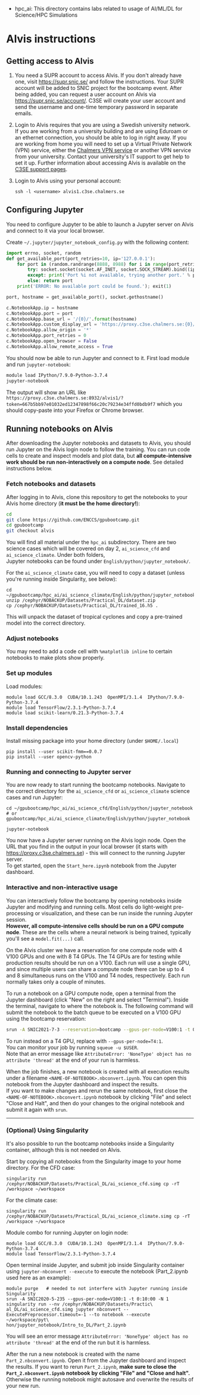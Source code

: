 * hpc_ai: This directory contains labs related to usage of AI/ML/DL for Science/HPC Simulations

# Alvis instructions

## Getting access to Alvis

1. You need a SUPR account to access Alvis. If you don't already have one, visit https://supr.snic.se/ 
   and follow the instructions. Your SUPR account will be added to SNIC project for the bootcamp event. 
   After being added, you can request a user account on Alvis via https://supr.snic.se/account/.
   C3SE will create your user account and send the username and one-time temporary password in 
   separate emails.

2. Login to Alvis requires that you are using a Swedish university network. If you are working from a 
   university building and are using Eduroam or an ethernet connection, you should be able to log in 
   right away. If you are working from home you will need to set up a Virtual Private Network (VPN) 
   service, either the 
   [Chalmers VPN service](https://it.portal.chalmers.se/itportal/NonCDAWindows/NonCDAWindows#remote) 
   or another VPN service from your university. 
   Contact your university's IT support to get help to set it up. 
   Further information about accessing Alvis is available on the 
   [C3SE support pages](https://www.c3se.chalmers.se/documentation/connecting/).

3. Login to Alvis using your personal account:
   ``` 
   ssh -l <username> alvis1.c3se.chalmers.se
   ```

## Configuring Jupyter

You need to configure Jupyter to be able to launch a Jupyter server on Alvis 
and connect to it via your local browser.

Create `~/.jupyter/jupyter_notebook_config.py` with the following content:

```python
import errno, socket, random
def get_available_port(port_retries=10, ip='127.0.0.1'):
    for port in (random.randrange(8888, 8988) for i in range(port_retries)):
        try: socket.socket(socket.AF_INET, socket.SOCK_STREAM).bind((ip, port))
        except: print('Port %i not available, trying another port.' % port)
        else: return port
    print('ERROR: No available port could be found.'); exit(1)

port, hostname = get_available_port(), socket.gethostname()

c.NotebookApp.ip = hostname
c.NotebookApp.port = port
c.NotebookApp.base_url = '/{0}/'.format(hostname)
c.NotebookApp.custom_display_url = 'https://proxy.c3se.chalmers.se:{0}/{1}/'.format(port, hostname)
c.NotebookApp.allow_origin = '*'
c.NotebookApp.port_retries = 0
c.NotebookApp.open_browser = False
c.NotebookApp.allow_remote_access = True
```

You should now be able to run Jupyter and connect to it. First load module 
and run `jupyter-notebook`:

```bash
module load IPython/7.9.0-Python-3.7.4
jupyter-notebook
```

The output will show an URL like 
`https://proxy.c3se.chalmers.se:8932/alvis1/?token=667b5bb97e01032ed12347898f66c20c79234e34ffd0bdb9f7`
which you should copy-paste into your Firefox or Chrome browser. 

## Running notebooks on Alvis

After downloading the Jupyter notebooks and datasets to Alvis, 
you should run Jupyter on the Alvis login node to follow the training. You can run code cells 
to create and inspect models and plot data, but **all compute-intensive work should be run 
non-interactively on a compute node**. See detailed instructions below.

### Fetch notebooks and datasets

After logging in to Alvis, clone this repository to get the notebooks to 
your Alvis home directory (**it must be the home directory!**):
```bash
cd
git clone https://github.com/ENCCS/gpubootcamp.git
cd gpubootcamp
git checkout alvis
```

You will find all material under the `hpc_ai` subdirectory. There are 
two science cases which will be covered on day 2, 
`ai_science_cfd` and `ai_science_climate`. Under both folders,  
Jupyter notebooks can be found under `English/python/jupyter_notebook/`.

For the `ai_science_climate` case, you will need to copy a dataset 
(unless you're running inside Singularity, see below):
```
cd ~/gpubootcamp/hpc_ai/ai_science_climate/English/python/jupyter_notebook/Tropical_Cyclone_Intensity_Estimation
unzip /cephyr/NOBACKUP/Datasets/Practical_DL/dataset.zip
cp /cephyr/NOBACKUP/Datasets/Practical_DL/trained_16.h5 .
```
This will unpack the dataset of tropical cyclones and copy a pre-trained model into the correct directory.

### Adjust notebooks

You may need to add a code cell with `%matplotlib inline` to certain notebooks
to make plots show properly.

### Set up modules

Load modules:
```
module load GCC/8.3.0  CUDA/10.1.243  OpenMPI/3.1.4  IPython/7.9.0-Python-3.7.4
module load TensorFlow/2.3.1-Python-3.7.4
module load scikit-learn/0.21.3-Python-3.7.4
```

### Install dependencies

Install missing package into your home directory (under `$HOME/.local`)
```
pip install --user scikit-fmm==0.0.7
pip install --user opencv-python
```

### Running and connecting to Jupyter server 

You are now ready to start running the bootcamp notebooks. 
Navigate to the correct directory for the `ai_science_cfd`
or `ai_science_climate` science cases and run Jupyter:
```
cd ~/gpubootcamp/hpc_ai/ai_science_cfd/English/python/jupyter_notebook
# or gpubootcamp/hpc_ai/ai_science_climate/English/python/jupyter_notebook

jupyter-notebook
```

You now have a Jupyter server running on the Alvis login node.
Open the URL that you find in the output in your local browser (it starts with 
https://proxy.c3se.chalmers.se) - this will connect to the running Jupyter server.  
To get started, open the `Start_here.ipynb` notebook from the Jupyter dashboard.

### Interactive and non-interactive usage

You can interactively follow the bootcamp by opening notebooks inside Jupyter
and modifying and running cells. Most cells do light-weight pre-processing 
or visualization, and these can be run inside the running Jupyter session.   
**However, all compute-intensive cells should be run on a GPU compute node**. 
These are the cells where a neural network is being trained, typically 
you'll see a `model.fit(...)` call.

On the Alvis cluster we have a reservation for one compute node with 4 V100 GPUs and
one with 8 T4 GPUs. The T4 GPUs are for testing while production results
should be run on a V100. Each run will use a single GPU, and since multiple users can
share a compute node there can be up to 4 and 8 simultaneous runs on the V100 and T4 nodes,
respectively. Each run normally takes only a couple of minutes.

To run a notebook on a GPU compute node, open a terminal from the Jupyter dashboard
(click "New" on the right and select "Terminal"). Inside the terminal, navigate to where 
the notebook is. The following command will submit the notebook to the batch queue to be 
executed on a V100 GPU using the bootcamp reservation:
```bash
srun -A SNIC2021-7-3 --reservation=bootcamp --gpus-per-node=V100:1 -t 0:10:00 -N 1 jupyter nbconvert --ExecutePreprocessor.timeout=-1 --to notebook --execute <NAME-OF-NOTEBOOK>.ipynb
```

To run instead on a T4 GPU, replace with `--gpus-per-node=T4:1`.  
You can monitor your job by running `squeue -u $USER`.  
Note that an error message like `AttributeError: 'NoneType' object has no attribute 'thread'`
at the end of your run is harmless.

When the job finishes, a new notebook is created with all execution results under 
a filename `<NAME-OF-NOTEBOOK>.nbconvert.ipynb`. You can open this notebook from 
the Jupyter dashboard and inspect the results.  
If you want to make changes and rerun the same notebook, first close the 
`<NAME-OF-NOTEBOOK>.nbconvert.ipynb` notebook by clicking "File" and select 
"Close and Halt", and then do your changes to the original notebook and 
submit it again with `srun`.

---


### (Optional) Using Singularity

It's also possible to run the bootcamp notebooks inside a Singularity container, 
although this is not needed on Alvis.

Start by copying all notebooks from the Singularity image to your home directory.
For the CFD case:
```
singularity run /cephyr/NOBACKUP/Datasets/Practical_DL/ai_science_cfd.simg cp -rT /workspace ~/workspace
```
For the climate case:
```
singularity run /cephyr/NOBACKUP/Datasets/Practical_DL/ai_science_climate.simg cp -rT /workspace ~/workspace
```

Module combo for running Jupyter on login node:

```
module load GCC/8.3.0  CUDA/10.1.243  OpenMPI/3.1.4  IPython/7.9.0-Python-3.7.4
module load TensorFlow/2.3.1-Python-3.7.4
```

Open terminal inside Jupyter, and submit job inside Singularity container using
`jupyter-nbconvert --execute` to execute the notebook (Part_2.ipynb used here as an example):

```
module purge   # needed to not interfere with Jupyter running inside Singularity
srun -A SNIC2020-5-235 --gpus-per-node=V100:1 -t 0:10:00 -N 1 singularity run --nv /cephyr/NOBACKUP/Datasets/Practic\
al_DL/ai_science_cfd.simg jupyter nbconvert --ExecutePreprocessor.timeout=-1 --to notebook --execute ~/workspace/pyt\
hon/jupyter_notebook/Intro_to_DL/Part_2.ipynb
```
You will see an error message `AttributeError: 'NoneType' object has no attribute 'thread'` at the end of
the run but it is harmless.

After the run a new notebook is created with the name `Part_2.nbconvert.ipynb`. Open it
from the Jupyter dashboard and inspect the results. If you want to rerun `Part_2.ipynb`,
**make sure to close the `Part_2.nbconvert.ipynb` notebook by clicking "File" and "Close and halt".**
Otherwise the running notebook might autosave and overwrite the results of your new run.

